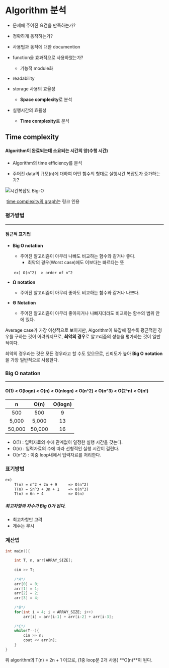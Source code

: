 # Algorithm 분석

* 문제에 주어진 요건을 만족하는가?
* 정확하게 동작하는가?
* 사용법과 동작에 대한 documention
* function을 효과적으로 사용하였는가?
  * 기능적 module화

* readability
* storage 사용의 효율성
  * **Space complexity**로 분석
* 실행시간의 효율성
  * **Time complexity**로 분석



## Time complexity

#### Algorithm이 완료되는데 소요되는 시간의 양(수행 시간)

* Algorithm의 time efficiency를 분석

* 주어진 data의 규모(n)에 대하여 어떤 함수의 형대로 실행시간 복잡도가 증가하는가?

![시간복잡도 Big-O](https://t1.daumcdn.net/cfile/tistory/9941F43B5ABDBF4E1F)

​						[time complexity의 graph](https://www.google.com/imgres?imgurl=https://t1.daumcdn.net/cfile/tistory/9941F43B5ABDBF4E1F&imgrefurl=http://heekim0719.tistory.com/266&h=319&w=550&tbnid=Dcoko2K6HfNXIM:&q=%EC%8B%9C%EA%B0%84+%EB%B3%B5%EC%9E%A1%EB%8F%84&tbnh=116&tbnw=199&usg=AI4_-kSSQ2AjC91loMj0rFOUAgrzRVAukQ&vet=12ahUKEwiYrvPy1bzfAhUsSN8KHchgBf8Q_B0wFXoECAUQBg..i&docid=H7kYohV0S9xYsM&itg=1&sa=X&ved=2ahUKEwiYrvPy1bzfAhUsSN8KHchgBf8Q_B0wFXoECAUQBg)는 링크 인용

### 평가방법

-------

#### 점근적 표기법

* **Big O notation**

  * 주어진 알고리즘이 아무리 나빠도 비교하는 함수와 같거나 좋다.
    * 최악의 경우(Worst case)에도 이보다는 빠르다는 뜻

  ​	`ex) O(n^2)  > order of n^2`

* **Ω** **notation**

  * 주어진 알고리즘이 아무리 좋아도 비교하는 함수와 같거나 나쁘다.
* **Θ** **Notation**

  * 주어진 알고리즘이 아무리 좋아지거나 나빠지더라도 비교하는 함수의 범위 안에 있다.



Average case가 가장 이상적으로 보이지만, Algorithm이 복잡해 질수록 평균적인 경우를 구하는 것이 어려워지므로, **최악의 경우**로 알고리즘의 성능을 평가하는 것이 일반적이다. 

최악의 경우라는 것은 모든 경우라고 할 수도 있으므로, 신뢰도가 높아 **Big O notation**을 가장 일반적으로 사용한다.



### Big O natation

---

#### O(1) < O(logn) < O(n) < O(nlogn) < O(n^2) < O(n^3) < O(2^n) < O(n!)

|   n    |  O(n)  | O(logn) |
| :----: | :----: | :-----: |
|  500   |  500   |    9    |
| 5,000  | 5,000  |   13    |
| 50,000 | 50,000 |   16    |

* O(1)	    : 입력자료의 수에 관계없이 일정한 실행 시간을 갖는다.
* O(n)     : 입력자료의 수에 따라 선형적인 실행 시간이 걸린다.
* O(n^2) : 이중 loop내에서 입력자료를 처리한다.

### 표기방법

```markdown
ex)
	T(n) = n^2 + 2n + 9		=> O(n^2)
	T(n) = 5n^3 + 3n + 1 	=> O(n^3)
	T(n) = 6n + 4			=> O(n)
```

##### 최고차항의 차수가 Big O가 된다.

* 최고차항만 고려
* 계수는 무시

### 계산법

```C++
int main(){
	
	int T, n, arr[ARRAY_SIZE];
	
	cin >> T;
	
	/*A*/
	arr[0] = 0;
	arr[1] = 1;
	arr[2] = 2;
	arr[3] = 4;
	
	/*B*/
	for(int i = 4; i < ARRAY_SIZE; i++)
		arr[i] = arr[i-1] + arr[i-2] + arr[i-3];
	
    /*C*/
	while(T--){
		cin >> n;
		cout << arr[n];
	}
}
```

위 algorithm의 T(n) = 2n + 1 이므로,  (1중 loop문 2개 사용) 	**O(n)**이 된다.


